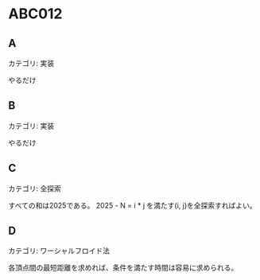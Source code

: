 # ABC012

## A
カテゴリ: 実装

やるだけ

## B
カテゴリ: 実装

やるだけ

## C
カテゴリ: 全探索

すべての和は2025である。
2025 - N = i * j を満たす(i, j)を全探索すればよい。

## D
カテゴリ: ワーシャルフロイド法

各頂点間の最短距離を求めれば、条件を満たす時間は容易に求められる。
